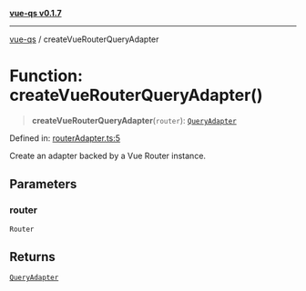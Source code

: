 [**vue-qs v0.1.7**](../README.md)

***

[vue-qs](../README.md) / createVueRouterQueryAdapter

# Function: createVueRouterQueryAdapter()

> **createVueRouterQueryAdapter**(`router`): [`QueryAdapter`](../type-aliases/QueryAdapter.md)

Defined in: [routerAdapter.ts:5](https://github.com/iamsomraj/vue-qs/blob/3914abe3b71638946c178175ac5cb09af4684d1b/src/routerAdapter.ts#L5)

Create an adapter backed by a Vue Router instance.

## Parameters

### router

`Router`

## Returns

[`QueryAdapter`](../type-aliases/QueryAdapter.md)
